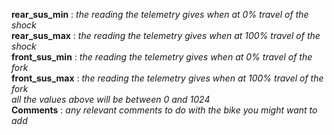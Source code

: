 **rear_sus_min** : _the reading the telemetry gives when at 0% travel of the shock_  
**rear_sus_max** : _the reading the telemetry gives when at 100% travel of the shock_   
**front_sus_min** : _the reading the telemetry gives when at 0% travel of the fork_   
**front_sus_max** : _the reading the telemetry gives when at 100% travel of the fork_  
_all the values above will be between 0 and 1024_  
**Comments** : _any relevant comments to do with the bike you might want to add_  